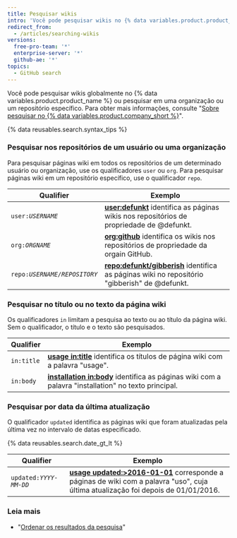 ```yaml
---
title: Pesquisar wikis
intro: 'Você pode pesquisar wikis no {% data variables.product.product_name %} e limitar os resultados usando qualquer combinação dos qualificadores da pesquisa de wiki.'
redirect_from:
  - /articles/searching-wikis
versions:
  free-pro-team: '*'
  enterprise-server: '*'
  github-ae: '*'
topics:
  - GitHub search
---
```


Você pode pesquisar wikis globalmente no {% data variables.product.product_name %} ou pesquisar em uma organização ou um repositório específico. Para obter mais informações, consulte "[Sobre pesquisar no {% data variables.product.company_short %}](/articles/about-searching-on-github)".

{% data reusables.search.syntax_tips %}

### Pesquisar nos repositórios de um usuário ou uma organização

Para pesquisar páginas wiki em todos os repositórios de um determinado usuário ou organização, use os qualificadores `user` ou `org`. Para pesquisar páginas wiki em um repositório específico, use o qualificador `repo`.

| Qualifier                 | Exemplo                                                                                                                                                    |
| ------------------------- | ---------------------------------------------------------------------------------------------------------------------------------------------------------- |
| <code>user:<em>USERNAME</em></code> | [**user:defunkt**](https://github.com/search?q=user%3Adefunkt&type=Wikis) identifica as páginas wikis nos repositórios de propriedade de @defunkt.         |
| <code>org:<em>ORGNAME</em></code> | [**org:github**](https://github.com/search?q=org%3Agithub&type=Wikis&utf8=%E2%9C%93) identifica os wikis nos repositórios de propriedade da orgain GitHub. |
| <code>repo:<em>USERNAME/REPOSITORY</em></code> | [**repo:defunkt/gibberish**](https://github.com/search?q=user%3Adefunkt&type=Wikis) identifica as páginas wiki no repositório "gibberish" de @defunkt.     |

### Pesquisar no título ou no texto da página wiki

Os qualificadores `in` limitam a pesquisa ao texto ou ao título da página wiki. Sem o qualificador, o título e o texto são pesquisados.

| Qualifier  | Exemplo                                                                                                                                                               |
| ---------- | --------------------------------------------------------------------------------------------------------------------------------------------------------------------- |
| `in:title` | [**usage in:title**](https://github.com/search?q=usage+in%3Atitle&type=Wikis) identifica os títulos de página wiki com a palavra "usage".                             |
| `in:body`  | [**installation in:body**](https://github.com/search?q=installation+in%3Abody&type=Wikis) identifica as páginas wiki com a palavra "installation" no texto principal. |

### Pesquisar por data da última atualização

O qualificador `updated` identifica as páginas wiki que foram atualizadas pela última vez no intervalo de datas especificado.

{% data reusables.search.date_gt_lt %}

| Qualifier                 | Exemplo                                                                                                                                                                                                  |
| ------------------------- | -------------------------------------------------------------------------------------------------------------------------------------------------------------------------------------------------------- |
| <code>updated:<em>YYYY-MM-DD</em></code> | [**usage updated:>2016-01-01**](https://github.com/search?q=usage+updated%3A>2016-01-01&type=Wikis) corresponde a páginas de wiki com a palavra "uso", cuja última atualização foi depois de 01/01/2016. |

### Leia mais

- "[Ordenar os resultados da pesquisa](/articles/sorting-search-results/)"
